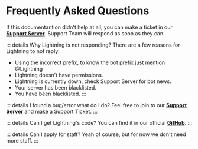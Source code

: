 # Frequently Asked Questions

If this documentantion didn't help at all, you can make a ticket in our **[Support Server](https://discord.gg/RFPBqzhTGf)**. Support Team will respond as soon as they can.

::: details Why Lightning is not responding?
There are a few reasons for Lightning to not reply:

- Using the incorrect prefix, to know the bot prefix just mention @Lightning
- Lightning doesn't  have permissions.
- Lightning is currently down, check Support Server for bot news.
- Your server has been blacklisted.
- You have been blacklisted.
:::

::: details I found a bug/error what do I do?
Feel free to join to our **[Support Server](https://discord.gg/RFPBqzhTGf)** and make a Support Ticket. 
:::

::: details Can I get Lightning's code?
You can find it in our official **[GitHub](https://github.com/lightningdisc/lightning)**.
:::

::: details Can I apply for staff?
Yeah of course, but for now we don't need more staff.
:::